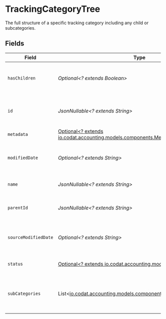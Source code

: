# TrackingCategoryTree

The full structure of a specific tracking category including any child or subcategories.


## Fields

| Field                                                                                                               | Type                                                                                                                | Required                                                                                                            | Description                                                                                                         | Example                                                                                                             |
| ------------------------------------------------------------------------------------------------------------------- | ------------------------------------------------------------------------------------------------------------------- | ------------------------------------------------------------------------------------------------------------------- | ------------------------------------------------------------------------------------------------------------------- | ------------------------------------------------------------------------------------------------------------------- |
| `hasChildren`                                                                                                       | *Optional<? extends Boolean>*                                                                                       | :heavy_minus_sign:                                                                                                  | Boolean value indicating whether this category has SubCategories                                                    |                                                                                                                     |
| `id`                                                                                                                | *JsonNullable<? extends String>*                                                                                    | :heavy_minus_sign:                                                                                                  | The identifier for the item, unique per tracking category                                                           |                                                                                                                     |
| `metadata`                                                                                                          | [Optional<? extends io.codat.accounting.models.components.Metadata>](../../models/components/Metadata.md)           | :heavy_minus_sign:                                                                                                  | N/A                                                                                                                 |                                                                                                                     |
| `modifiedDate`                                                                                                      | *Optional<? extends String>*                                                                                        | :heavy_minus_sign:                                                                                                  | N/A                                                                                                                 | 2022-10-23 00:00:00 +0000 UTC                                                                                       |
| `name`                                                                                                              | *JsonNullable<? extends String>*                                                                                    | :heavy_minus_sign:                                                                                                  | The name of the tracking category                                                                                   |                                                                                                                     |
| `parentId`                                                                                                          | *JsonNullable<? extends String>*                                                                                    | :heavy_minus_sign:                                                                                                  | The identifier for this item's immediate parent                                                                     |                                                                                                                     |
| `sourceModifiedDate`                                                                                                | *Optional<? extends String>*                                                                                        | :heavy_minus_sign:                                                                                                  | N/A                                                                                                                 | 2022-10-23 00:00:00 +0000 UTC                                                                                       |
| `status`                                                                                                            | [Optional<? extends io.codat.accounting.models.components.Status>](../../models/components/Status.md)               | :heavy_minus_sign:                                                                                                  | Current state of the tracking category.                                                                             |                                                                                                                     |
| `subCategories`                                                                                                     | List<[io.codat.accounting.models.components.TrackingCategoryTree](../../models/components/TrackingCategoryTree.md)> | :heavy_minus_sign:                                                                                                  | A collection of subcategories that are nested beneath this category.                                                |                                                                                                                     |